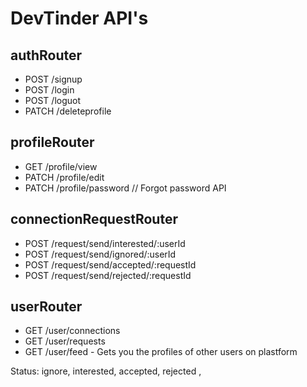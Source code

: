 # DevTinder API's

## authRouter
- POST /signup
- POST /login
- POST /loguot
- PATCH /deleteprofile

## profileRouter
- GET /profile/view
- PATCH /profile/edit
- PATCH /profile/password // Forgot password API 

## connectionRequestRouter
- POST /request/send/interested/:userId
- POST /request/send/ignored/:userId
- POST /request/send/accepted/:requestId
- POST /request/send/rejected/:requestId

## userRouter
- GET /user/connections
- GET /user/requests
- GET /user/feed - Gets you the profiles of other users on plastform


Status: ignore, interested, accepted, rejected  ,